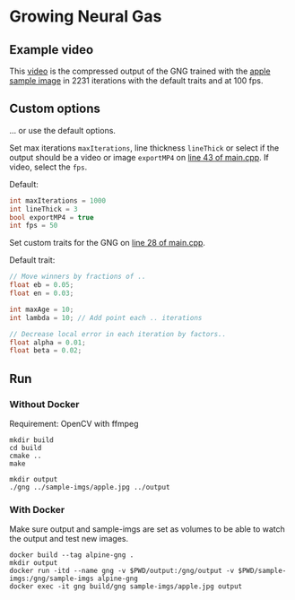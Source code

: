 # Growing Neural Gas

## Example video
This [video](examples/apple.mp4) is the compressed output of the GNG trained with the [apple sample image](sample-imgs/apple.jpg) in 2231 iterations with the default traits and at 100 fps.

## Custom options
... or use the default options.

Set max iterations `maxIterations`, line thickness `lineThick` or select if the output should be a video or image `exportMP4` on [line 43 of main.cpp](main.cpp#L43). If video, select the `fps`.

Default:
```c++
int maxIterations = 1000
int lineThick = 3
bool exportMP4 = true
int fps = 50

```


Set custom traits for the GNG on [line 28 of main.cpp](main.cpp#L28).

Default trait:
```c++
// Move winners by fractions of ..
float eb = 0.05;
float en = 0.03;

int maxAge = 10;
int lambda = 10; // Add point each .. iterations

// Decrease local error in each iteration by factors..
float alpha = 0.01;
float beta = 0.02;
```

## Run
### Without Docker
Requirement: OpenCV with ffmpeg
```
mkdir build
cd build
cmake ..
make

mkdir output
./gng ../sample-imgs/apple.jpg ../output
```

### With Docker
Make sure output and sample-imgs are set as volumes to be able to watch the output and test new images.
```
docker build --tag alpine-gng .
mkdir output
docker run -itd --name gng -v $PWD/output:/gng/output -v $PWD/sample-imgs:/gng/sample-imgs alpine-gng
docker exec -it gng build/gng sample-imgs/apple.jpg output
```


